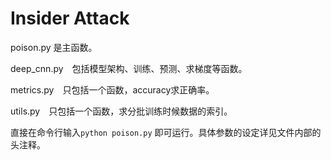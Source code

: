 
# Insider Attack

poison.py 是主函数。 

deep_cnn.py　包括模型架构、训练、预测、求梯度等函数。 

metrics.py　只包括一个函数，accuracy求正确率。 

utils.py　只包括一个函数，求分批训练时候数据的索引。 

直接在命令行输入`python poison.py` 即可运行。具体参数的设定详见文件内部的头注释。



